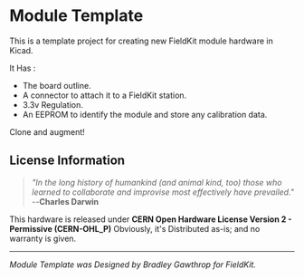 # Module Template
This is a template project for creating new FieldKit module hardware in Kicad.

It Has : 
* The board outline.
* A connector to attach it to a FieldKit station.
* 3.3v Regulation.
* An EEPROM to identify the module and store any calibration data.

Clone and augment!

## License Information

> *"In the long history of humankind (and animal kind, too) those who learned to collaborate and improvise most effectively have prevailed."*
>  --**Charles Darwin**

This hardware is released under **CERN Open Hardware License Version 2 - Permissive (CERN-OHL_P)**
Obviously, it's Distributed as-is; and no warranty is given.

---
*Module Template was Designed by Bradley Gawthrop for FieldKit.*